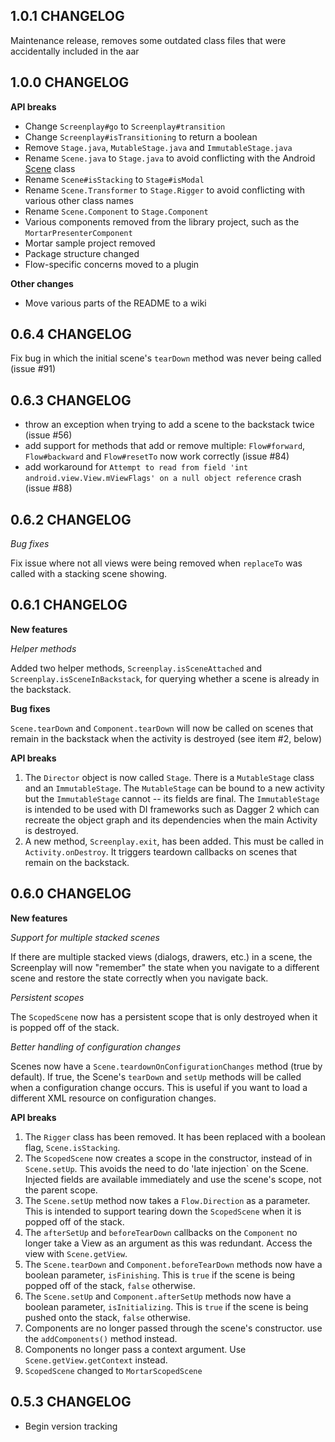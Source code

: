 ## 1.0.1 CHANGELOG

Maintenance release, removes some outdated class files that were accidentally included in the aar

## 1.0.0 CHANGELOG

**API breaks**

- Change `Screenplay#go` to `Screenplay#transition`
- Change `Screenplay#isTransitioning` to return a boolean
- Remove `Stage.java`, `MutableStage.java` and `ImmutableStage.java`
- Rename `Scene.java` to `Stage.java` to avoid conflicting with the Android [Scene](https://developer.android.com/intl/ko/reference/android/transition/Scene.html) class
- Rename `Scene#isStacking` to `Stage#isModal`
- Rename `Scene.Transformer` to `Stage.Rigger` to avoid conflicting with various other class names
- Rename `Scene.Component` to `Stage.Component`
- Various components removed from the library project, such as the `MortarPresenterComponent`
- Mortar sample project removed
- Package structure changed
- Flow-specific concerns moved to a plugin

**Other changes**
- Move various parts of the README to a wiki

## 0.6.4 CHANGELOG

Fix bug in which the initial scene's `tearDown` method was never being called (issue #91)

## 0.6.3 CHANGELOG

- throw an exception when trying to add a scene to the backstack twice (issue #56)
- add support for methods that add or remove multiple: `Flow#forward`, `Flow#backward` and `Flow#resetTo` now work correctly (issue #84)
- add workaround for `Attempt to read from field 'int android.view.View.mViewFlags' on a null object reference` crash (issue #88)

## 0.6.2 CHANGELOG

*Bug fixes*

Fix issue where not all views were being removed when `replaceTo` was called with a stacking scene
showing.

## 0.6.1 CHANGELOG

**New features**

*Helper methods*

Added two helper methods, `Screenplay.isSceneAttached` and `Screenplay.isSceneInBackstack`, for
querying whether a scene is already in the backstack.

**Bug fixes**

`Scene.tearDown` and `Component.tearDown` will now be called on scenes that remain in the backstack
when the activity is destroyed (see item #2, below)

**API breaks**

1. The `Director` object is now called `Stage`. There is a `MutableStage` class and an
`ImmutableStage`. The `MutableStage` can be bound to a new activity but the `ImmutableStage` cannot
-- its fields are final. The `ImmutableStage` is intended to be used with DI frameworks such
as Dagger 2 which can recreate the object graph and its dependencies when the main Activity is
destroyed.
2. A new method, `Screenplay.exit`, has been added. This must be called in `Activity.onDestroy`. It
triggers teardown callbacks on scenes that remain on the backstack.

## 0.6.0 CHANGELOG

**New features**

*Support for multiple stacked scenes*

If there are multiple stacked views (dialogs, drawers, etc.) in a scene, the Screenplay will now
"remember" the state when you navigate to a different scene and restore the state correctly when you
navigate back.

*Persistent scopes*

The `ScopedScene` now has a persistent scope that is only destroyed when it is popped off of the
stack.

*Better handling of configuration changes*

Scenes now have a `Scene.teardownOnConfigurationChanges` method (true by default). If true, the
Scene's `tearDown` and `setUp` methods will be called when a configuration change occurs. This is
useful if you want to load a different XML resource on configuration changes.

**API breaks**

1. The `Rigger` class has been removed. It has been replaced with a boolean flag, `Scene.isStacking`.
2. The `ScopedScene` now creates a scope in the constructor, instead of in `Scene.setUp`. This
avoids the need to do 'late injection` on the Scene. Injected fields are available immediately and
use the scene's scope, not the parent scope.
3. The `Scene.setUp` method now takes a `Flow.Direction` as a parameter. This is intended to support
tearing down the `ScopedScene` when it is popped off of the stack.
4. The `afterSetUp` and `beforeTearDown` callbacks on the `Component` no longer take a View as an
argument as this was redundant. Access the view with `Scene.getView`.
5. The `Scene.tearDown` and `Component.beforeTearDown` methods now have a boolean parameter,
`isFinishing`. This is `true` if the scene is being popped off of the stack, `false` otherwise.
5. The `Scene.setUp` and `Component.afterSetUp` methods now have a boolean parameter,
`isInitializing`. This is `true` if the scene is being pushed onto the stack, `false` otherwise.
6. Components are no longer passed through the scene's constructor. use the `addComponents()` method
instead.
7. Components no longer pass a context argument. Use `Scene.getView.getContext` instead.
8. `ScopedScene` changed to `MortarScopedScene`


## 0.5.3 CHANGELOG

- Begin version tracking
